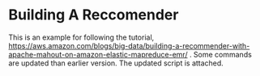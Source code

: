 # Building A Reccomender

This is an example for following the tutorial,
https://aws.amazon.com/blogs/big-data/building-a-recommender-with-apache-mahout-on-amazon-elastic-mapreduce-emr/ .
Some commands are updated than earlier version. The updated script is attached.
